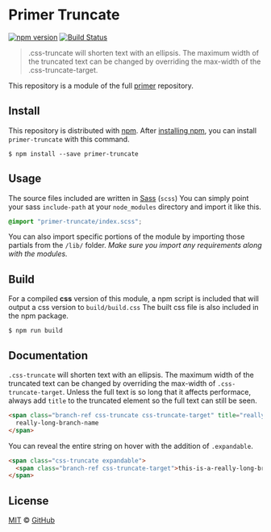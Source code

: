 # Primer Truncate

[![npm version](https://img.shields.io/npm/v/primer-truncate.svg)](https://www.npmjs.org/package/primer-truncate)
[![Build Status](https://travis-ci.org/primer/primer.svg?branch=master)](https://travis-ci.org/primer/primer)

> .css-truncate will shorten text with an ellipsis. The maximum width of the truncated text can be changed by overriding the max-width of the .css-truncate-target.

This repository is a module of the full [primer][primer] repository.

## Install

This repository is distributed with [npm][npm]. After [installing npm][install-npm], you can install `primer-truncate` with this command.

```
$ npm install --save primer-truncate
```

## Usage

The source files included are written in [Sass][sass] (`scss`) You can simply point your sass `include-path` at your `node_modules` directory and import it like this.

```scss
@import "primer-truncate/index.scss";
```

You can also import specific portions of the module by importing those partials from the `/lib/` folder. _Make sure you import any requirements along with the modules._

## Build

For a compiled **css** version of this module, a npm script is included that will output a css version to `build/build.css` The built css file is also included in the npm package.

```
$ npm run build
```

## Documentation

<!-- %docs
title: Truncate
path: components/truncate
status: Stable
-->

`.css-truncate` will shorten text with an ellipsis. The maximum width of the truncated text can be changed by overriding the max-width of `.css-truncate-target`. Unless the full text is so long that it affects performace, always add `title` to the truncated element so the full text can still be seen.

```html title="Truncate"
<span class="branch-ref css-truncate css-truncate-target" title="really-long-branch-name">
  really-long-branch-name
</span>
```

You can reveal the entire string on hover with the addition of `.expandable`.

```html title="Truncate Expandable"
<span class="css-truncate expandable">
  <span class="branch-ref css-truncate-target">this-is-a-really-long-branch-name</span>
</span>
```
<!-- %enddocs -->

## License

[MIT](./LICENSE) &copy; [GitHub](https://github.com/)

[primer]: https://github.com/primer/primer
[docs]: http://primer.github.io/
[npm]: https://www.npmjs.com/
[install-npm]: https://docs.npmjs.com/getting-started/installing-node
[sass]: http://sass-lang.com/
